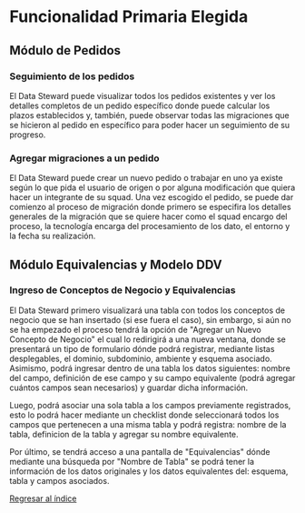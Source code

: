 # Funcionalidad Primaria Elegida

## Módulo de Pedidos

### Seguimiento de los pedidos

El Data Steward puede visualizar todos los pedidos existentes y ver los detalles completos de un pedido específico donde puede calcular los plazos establecidos y, también, puede observar todas las migraciones que se hicieron al pedido en específico para poder hacer un seguimiento de su progreso. 

### Agregar migraciones a un pedido

El Data Steward puede crear un nuevo pedido o trabajar en uno ya existe según lo que pida el usuario de origen o por alguna modificación que quiera hacer un integrante de su squad. Una vez escogido el pedido, se puede dar comienzo al proceso de migración donde primero se especifira los detalles generales de la migración que se quiere hacer como el squad encargo del proceso, la tecnología encarga del procesamiento de los dato, el entorno y la fecha su realización.

## Módulo Equivalencias y Modelo DDV

### Ingreso de Conceptos de Negocio y Equivalencias

El Data Steward primero visualizará una tabla con todos los conceptos de negocio que se han insertado (si ese fuera el caso), sin embargo, si aún no se ha empezado el proceso tendrá la opción de "Agregar un Nuevo Concepto de Negocio" el cual lo redirigirá a una nueva ventana, donde se presentará un tipo de formulario dónde podrá registrar, mediante listas desplegables, el dominio, subdominio, ambiente y esquema asociado. Asimismo, podrá ingresar dentro de una tabla los datos siguientes: nombre del campo, definición de ese campo y su campo equivalente (podrá agregar cuántos campos sean necesarios) y guardar dicha información. 

Luego, podrá asociar una sola tabla a los campos previamente registrados, esto lo podrá hacer mediante un checklist donde seleccionará todos los campos que pertenecen a una misma tabla y podrá registra: nombre de la tabla, definicion de la tabla y agregar su nombre equivalente.

Por último, se tendrá acceso a una pantalla de "Equivalencias" dónde mediante una búsqueda por "Nombre de Tabla" se podrá tener la información de los datos originales y los datos equivalentes del: esquema, tabla y campos asociados.

[Regresar al índice](Indice.md)
